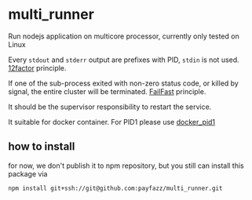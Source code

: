 # multi_runner

Run nodejs application on multicore processor, currently only tested on Linux

Every `stdout` and `stderr` output are prefixes with PID, `stdin` is not used. [12factor](https://12factor.net/) principle.

If one of the sub-process exited with non-zero status code, or killed by signal, the entire cluster will be terminated. [FailFast](http://wiki.c2.com/?FailFast) principle.

It should be the supervisor responsibility to restart the service.

It suitable for docker container. For PID1 please use [docker_pid1](https://github.com/win-t/docker_pid1)

## how to install
for now, we don't publish it to npm repository, but you still can install this package via
```
npm install git+ssh://git@github.com:payfazz/multi_runner.git
```
